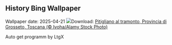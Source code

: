 ## History Bing Wallpaper
Wallpaper date: 2025-04-21
![](https://www.bing.com/th?id=OHR.PitiglianoPasquetta_IT-IT4003845136_UHD.jpg&w=1000)Download: [Pitigliano al tramonto, Provincia di Grosseto, Toscana (© Ivoha/Alamy Stock Photo)](https://www.bing.com/th?id=OHR.PitiglianoPasquetta_IT-IT4003845136_UHD.jpg)

Auto get programm by LtgX
